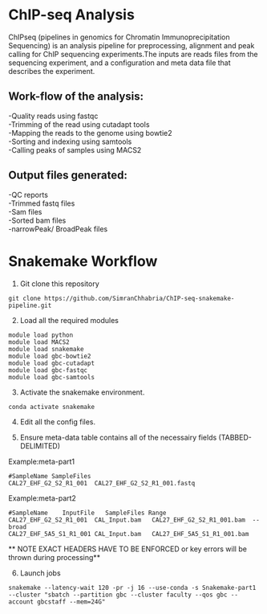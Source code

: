 # ChIP-seq Analysis
ChIPseq (pipelines in genomics for Chromatin Immunoprecipitation Sequencing) is an analysis pipeline for preprocessing, alignment and peak calling for ChIP sequencing experiments.The inputs are reads files from the sequencing experiment, and a configuration and meta data file that describes the experiment. 

## Work-flow of the analysis:
-Quality reads using fastqc<br/>
-Trimming of the read using cutadapt tools<br/>
-Mapping the reads to the genome using bowtie2<br/>
-Sorting and indexing using samtools<br/>
-Calling peaks of samples using MACS2<br/>

## Output files generated:
-QC reports<br/>
-Trimmed fastq files<br/>
-Sam files<br/>
-Sorted bam files<br/>
-narrowPeak/ BroadPeak files<br/>

# Snakemake Workflow

1. Git clone this repository
```
git clone https://github.com/SimranChhabria/ChIP-seq-snakemake-pipeline.git
```

2. Load all the required modules 
```
module load python
module load MACS2
module load snakemake 
module load gbc-bowtie2
module load gbc-cutadapt
module load gbc-fastqc
module load gbc-samtools
```
3. Activate the snakemake environment.
```
conda activate snakemake
```

4. Edit all the config files.

5. Ensure meta-data table contains all of the necessairy fields (TABBED-DELIMITED)

Example:meta-part1

```
#SampleName	SampleFiles
CAL27_EHF_G2_S2_R1_001	CAL27_EHF_G2_S2_R1_001.fastq
```
 Example:meta-part2
 
 ```
 #SampleName	InputFile	SampleFiles	Range
CAL27_EHF_G2_S2_R1_001	CAL_Input.bam	CAL27_EHF_G2_S2_R1_001.bam	--broad
CAL27_EHF_5A5_S1_R1_001	CAL_Input.bam	CAL27_EHF_5A5_S1_R1_001.bam	
```
** NOTE EXACT HEADERS HAVE TO BE ENFORCED or key errors will be thrown during processing**

6. Launch jobs

```
snakemake --latency-wait 120 -pr -j 16 --use-conda -s Snakemake-part1 --cluster "sbatch --partition gbc --cluster faculty --qos gbc --account gbcstaff --mem=24G"
```





